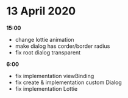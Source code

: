 # 13 April 2020

**15:00**
* change lottie animation
* make dialog has corder/border radius
* fix root dialog transparent

**6:00**
* fix implementation viewBinding
* fix create & implementation custom Dialog
* fix implementation Lottie